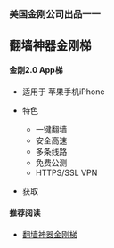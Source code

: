 ### 美国金刚公司出品一一
## 翻墙神器金刚梯
#### 金刚2.0 App梯
- 适用于 苹果手机iPhone

- 特色
  - 一键翻墙
  - 安全高速 
  - 多条线路 
  - 免费公测 
  - HTTPS/SSL VPN

- 获取


#### 推荐阅读
- [翻墙神器金刚梯](https://a2zitpro.github.io/web/dlb)
